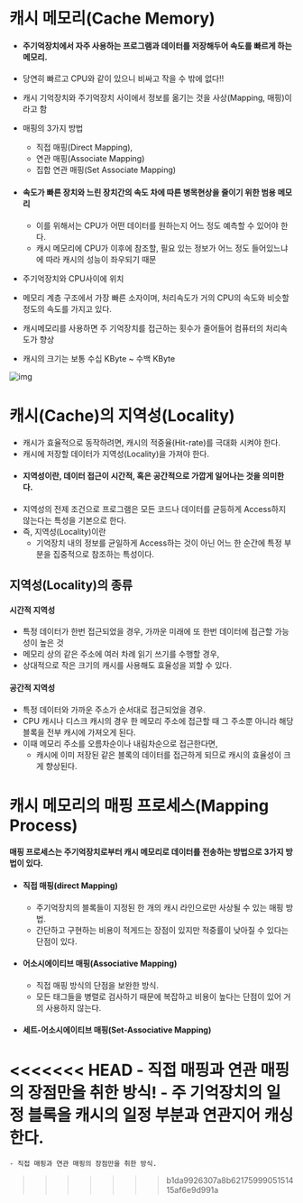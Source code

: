 # 캐시 메모리(Cache Memory)

- #### 주기억장치에서 자주 사용하는 프로그램과 데이터를 저장해두어 속도를 빠르게 하는 메모리.

- 당연히 빠르고 CPU와 같이 있으니 비싸고 작을 수 밖에 없다!!

- 캐시 기억장치와 주기억장치 사이에서 정보를 옮기는 것을 사상(Mapping, 매핑)이라고 함

- 매핑의 3가지 방법

    - 직접 매핑(Direct Mapping), 
    - 연관 매핑(Associate Mapping)
    - 집합 연관 매핑(Set Associate Mapping)

- #### 속도가 빠른 장치와 느린 장치간의 속도 차에 따른 병목현상을 줄이기 위한 범용 메모리
    - 이를 위해서는 CPU가 어떤 데이터를 원하는지 어느 정도 예측할 수 있어야 한다.
    - 캐시 메모리에 CPU가 이후에 참조할, 필요 있는 정보가 어느 정도 들어있느냐에 따라 캐시의 성능이 좌우되기 때문
- 주기억장치와 CPU사이에 위치
- 메모리 계층 구조에서 가장 빠른 소자이며, 처리속도가 거의 CPU의 속도와 비슷할 정도의 속도를 가지고 있다.
- 캐시메모리를 사용하면 주 기억장치를 접근하는 횟수가 줄어들어 컴퓨터의 처리속도가 향상
- 캐시의 크기는 보통 수십 KByte ~ 수백 KByte

 ![img](https://drive.google.com/file/d/1GPZkLsQe_nN16ONom3jOmk6AkvY3qrUr/view?usp=sharing)
 
# 캐시(Cache)의 지역성(Locality)
- 캐시가 효율적으로 동작하려면, 캐시의 적중율(Hit-rate)를 극대화 시켜야 한다.
- 캐시에 저장할 데이터가 지역성(Locality)을 가져야 한다.
- #### 지역성이란, 데이터 접근이 시간적, 혹은 공간적으로 가깝게 일어나는 것을 의미한다.
- 지역성의 전제 조건으로 프로그램은 모든 코드나 데이터를 균등하게 Access하지 않는다는 특성을 기본으로 한다.
- 즉, 지역성(Locality)이란
    - 기억장치 내의 정보를 균일하게 Access하는 것이 아닌 어느 한 순간에 특정 부분을 집중적으로 참조하는 특성이다.
 

## 지역성(Locality)의 종류

#### 시간적 지역성
- 특정 데이터가 한번 접근되었을 경우, 가까운 미래에 또 한번 데이터에 접근할 가능성이 높은 것
- 메모리 상의 같은 주소에 여러 차례 읽기 쓰기를 수행할 경우,
- 상대적으로 작은 크기의 캐시를 사용해도 효율성을 꾀할 수 있다.

#### 공간적 지역성
- 특정 데이터와 가까운 주소가 순서대로 접근되었을 경우.
- CPU 캐시나 디스크 캐시의 경우 한 메모리 주소에 접근할 때 그 주소뿐 아니라 해당 블록을 전부 캐시에 가져오게 된다.
- 이때 메모리 주소를 오름차순이나 내림차순으로 접근한다면, 
    - 캐시에 이미 저장된 같은 블록의 데이터를 접근하게 되므로 캐시의 효율성이 크게 향상된다.
 

# 캐시 메모리의 매핑 프로세스(Mapping Process)
#### 매핑 프로세스는 주기억장치로부터 캐시 메모리로 데이터를 전송하는 방법으로 3가지 방법이 있다.

- #### 직접 매핑(direct Mapping)
    - 주기억장치의 블록들이 지정된 한 개의 캐시 라인으로만 사상될 수 있는 매핑 방법.
    - 간단하고 구현하는 비용이 적게드는 장점이 있지만 적중률이 낮아질 수 있다는 단점이 있다.
- #### 어소시에이티브 매핑(Associative Mapping)
    - 직접 매핑 방식의 단점을 보완한 방식.
    - 모든 태그들을 병렬로 검사하기 때문에 복잡하고 비용이 높다는 단점이 있어 거의 사용하지 않는다.
- #### 세트-어소시에이티브 매핑(Set-Associative Mapping)
<<<<<<< HEAD
    - 직접 매핑과 연관 매핑의 장점만을 취한 방식!
    - 주 기억장치의 일정 블록을 캐시의 일정 부분과 연관지어 캐싱한다. 
=======
    - 직접 매핑과 연관 매핑의 장점만을 취한 방식.
>>>>>>> b1da9926307a8b6217599905151415af6e9d991a
